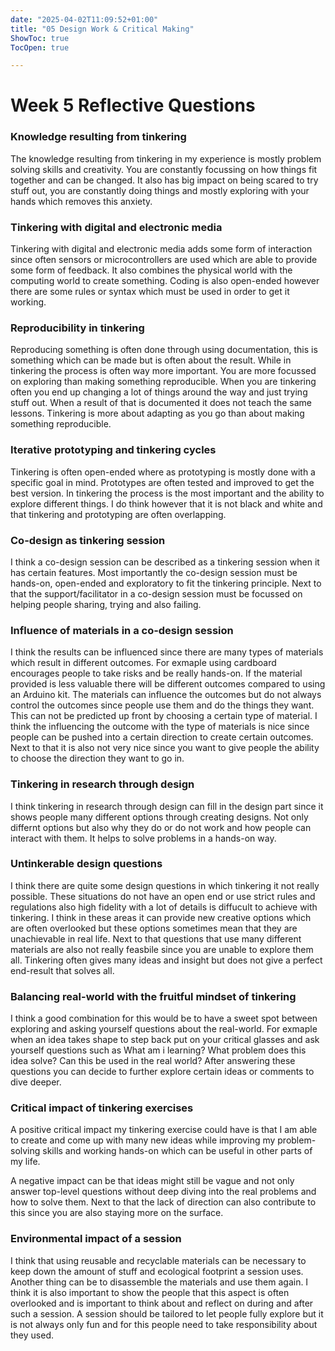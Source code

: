 ```yaml
---
date: "2025-04-02T11:09:52+01:00"
title: "05 Design Work & Critical Making"
ShowToc: true
TocOpen: true

---
```


# Week 5 Reflective Questions

### Knowledge resulting from tinkering
The knowledge resulting from tinkering in my experience is mostly problem solving skills and creativity. You are constantly focussing on how things fit together and can be changed. It also has big impact on being scared to try stuff out, you are constantly doing things and mostly exploring with your hands which removes this anxiety.

### Tinkering with digital and electronic media
Tinkering with digital and electronic media adds some form of interaction since often sensors or microcontrollers are used which are able to provide some form of feedback. It also combines the physical world with the computing world to create something. Coding is also open-ended however there are some rules or syntax which must be used in order to get it working.

### Reproducibility in tinkering 
Reproducing something is often done through using documentation, this is something which can be made but is often about the result. While in tinkering the process is often way more important. You are more focussed on exploring than making something reproducible. When you are tinkering often you end up changing a lot of things around the way and just trying stuff out. When a result of that is documented it does not teach the same lessons. Tinkering is more about adapting as you go than about making something reproducible. 

### Iterative prototyping and tinkering cycles
Tinkering is often open-ended where as prototyping is mostly done with a specific goal in mind. Prototypes are often tested and improved to get the best version. In tinkering the process is the most important and the ability to explore different things. I do think however that it is not black and white and that tinkering and prototyping are often overlapping. 

### Co-design as tinkering session
I think a co-design session can be described as a tinkering session when it has certain features. Most importantly the co-design session must be hands-on, open-ended and exploratory to fit the tinkering principle. Next to that the support/facilitator in a co-design session must be focussed on helping people sharing, trying and also failing. 

### Influence of materials in a co-design session
I think the results can be influenced since there are many types of materials which result in different outcomes. For exmaple using cardboard encourages people to take risks and be really hands-on. If the material provided is less valuable there will be different outcomes compared to using an Arduino kit. The materials can influence the outcomes but do not always control the outcomes since people use them and do the things they want. This can not be predicted up front by choosing a certain type of material. I think the influencing the outcome with the type of materials is nice since people can be pushed into a certain direction to create certain outcomes. Next to that it is also not very nice since you want to give people the ability to choose the direction they want to go in. 

### Tinkering in research through design
I think tinkering in research through design can fill in the design part since it shows people many different options through creating designs. Not only differnt options but also why they do or do not work and how people can interact with them. It helps to solve problems in a hands-on way. 

### Untinkerable design questions
I think there are quite some design questions in which tinkering it not really possible. These situations do not have an open end or use strict rules and regulations also high fidelity with a lot of details is diffucult to achieve with tinkering. I think in these areas it can provide new creative options which are often overlooked but these options sometimes mean that they are unachievable in real life. Next to that questions that use many different materials are also not really feasbile since you are unable to explore them all. Tinkering often gives many ideas and insight but does not give a perfect end-result that solves all. 

### Balancing real-world with the fruitful mindset of tinkering
I think a good combination for this would be to have a sweet spot between exploring and asking yourself questions about the real-world. For exmaple when an idea takes shape to step back put on your critical glasses and ask yourself questions such as What am i learning? What problem does this idea solve? Can this be used in the real world? After answering these questions you can decide to further explore certain ideas or comments to dive deeper. 

### Critical impact of tinkering exercises
A positive critical impact my tinkering exercise could have is that I am able to create and come up with many new ideas while improving my problem-solving skills and working hands-on which can be useful in other parts of my life.

A negative impact can be that ideas might still be vague and not only answer top-level questions without deep diving into the real problems and how to solve them. Next to that the lack of direction can also contribute to this since you are also staying more on the surface. 

### Environmental impact of a session
I think that using reusable and recyclable materials can be necessary to keep down the amount of stuff and ecological footprint a session uses. Another thing can be to disassemble the materials and use them again. I think it is also important to show the people that this aspect is often overlooked and is important to think about and reflect on during and after such a session. A session should be tailored to let people fully explore but it is not always only fun and for this people need to take responsibility about they used. 

